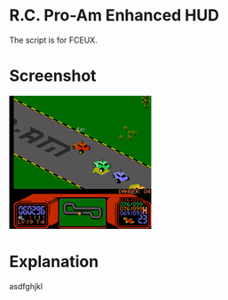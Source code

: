 R.C. Pro-Am Enhanced HUD
========================
The script is for FCEUX.

Screenshot
==========
![R.C. Pro-Am Enhanced HUD](./screenshot.png)

Explanation
===========
asdfghjkl
